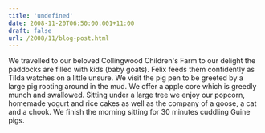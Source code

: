 ```yaml
---
title: 'undefined'
date: 2008-11-20T06:50:00.001+11:00
draft: false
url: /2008/11/blog-post.html
---
```


We travelled to our beloved Collingwood Children's Farm to our delight the paddocks are filled with kids (baby goats). Felix feeds them confidently as Tilda watches on a little unsure. We visit the pig pen to be greeted by a large pig rooting around in the mud. We offer a apple core which is greedly munch and swallowed. Sitting under a large tree we enjoy our popcorn, homemade yogurt and rice cakes as well as the company of a goose, a cat and a chook. We finish the morning sitting for 30 minutes cuddling Guine pigs.